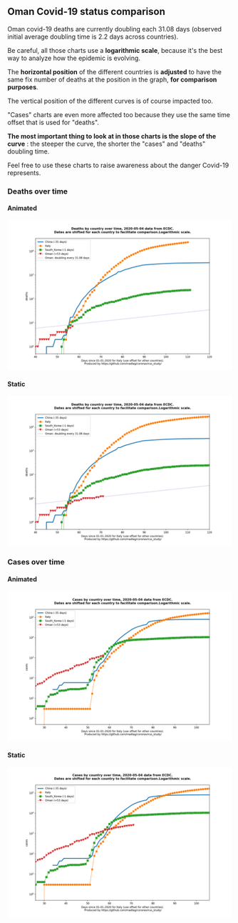 ## Oman Covid-19 status comparison 

Oman covid-19 deaths are currently doubling each 31.08 days (observed initial average doubling time is 2.2 days across countries).



Be careful, all those charts use a **logarithmic scale**, because it's the best way to analyze how the epidemic is evolving.
 
The **horizontal position** of the different countries is **adjusted** to have the same fix number of deaths at the position in the graph, **for comparison purposes**.

The vertical position of the different curves is of course impacted too.

"Cases" charts are even more affected too because they use the same time offset that is used for "deaths".

**The most important thing to look at in those charts is the slope of the curve** : the steeper the curve, the shorter the "cases" and "deaths" doubling time.

Feel free to use these charts to raise awareness about the danger Covid-19 represents. 


 
### Deaths over time
 
#### Animated
![Oman covid-19 deaths animated chart](https://raw.githubusercontent.com/madlag/coronavirus_study/master/notebooks/graphs/2020-05-04/countries/Oman/2020-05-04_Oman_deaths.gif "Oman covid-19 deaths animated chart")   
 
#### Static
![Oman covid-19 deaths static chart](https://raw.githubusercontent.com/madlag/coronavirus_study/master/notebooks/graphs/2020-05-04/countries/Oman/2020-05-04_Oman_deaths.png "Oman covid-19 deaths static chart")   

 
### Cases over time
 
#### Animated
![Oman covid-19 cases animated chart](https://raw.githubusercontent.com/madlag/coronavirus_study/master/notebooks/graphs/2020-05-04/countries/Oman/2020-05-04_Oman_cases.gif "Oman covid-19 cases animated chart")   
 
#### Static
![Oman covid-19 cases static chart](https://raw.githubusercontent.com/madlag/coronavirus_study/master/notebooks/graphs/2020-05-04/countries/Oman/2020-05-04_Oman_cases.png "Oman covid-19 cases static chart")   

